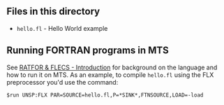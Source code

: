 ## Files in this directory

* `hello.fl` - Hello World example

## Running FORTRAN programs in MTS

See [RATFOR & FLECS - Introduction](http://try-mts.com/ratfor-flecs-introduction/) for background on the language and how to run it on MTS. As an example, to compile `hello.fl` using the FLX preprocessor you'd use the command:

```
$run UNSP:FLX PAR=SOURCE=hello.fl,P=*SINK*,FTNSOURCE,LOAD=-load
```
